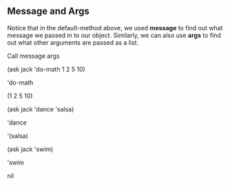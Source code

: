 ## Message and Args

Notice that in the default-method above, we used **message** to find out what
message we passed in to our object. Similarly, we can also use **args** to
find out what other arguments are passed as a list.

Call message args

(ask jack 'do-math 1 2 5 10)

'do-math

(1 2 5 10)

(ask jack 'dance 'salsa)

'dance

'(salsa)

(ask jack 'swim)

'swim

nil

